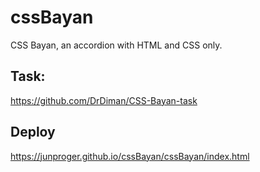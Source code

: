 # cssBayan
CSS Bayan, an accordion with HTML and CSS only.

## Task:
https://github.com/DrDiman/CSS-Bayan-task

## Deploy
https://junproger.github.io/cssBayan/cssBayan/index.html
